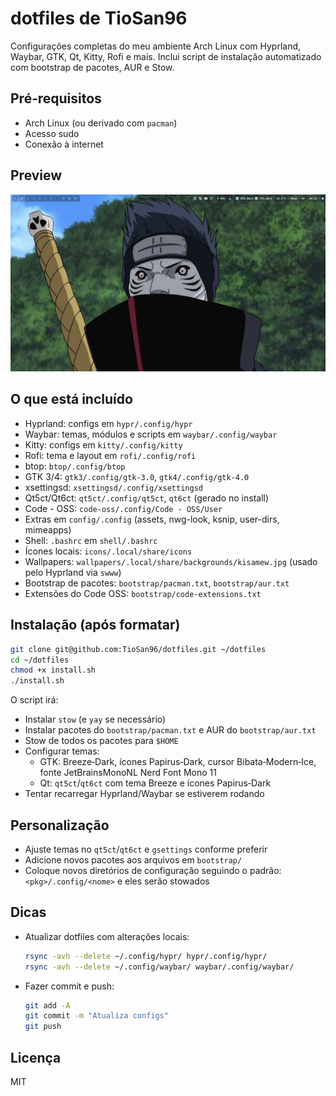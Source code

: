 # dotfiles de TioSan96

Configurações completas do meu ambiente Arch Linux com Hyprland, Waybar, GTK, Qt, Kitty, Rofi e mais. Inclui script de instalação automatizado com bootstrap de pacotes, AUR e Stow.

## Pré‑requisitos
- Arch Linux (ou derivado com `pacman`)
- Acesso sudo
- Conexão à internet

## Preview
![Desktop atual](assets/screenshots/desktop.png)

## O que está incluído
- Hyprland: configs em `hypr/.config/hypr`
- Waybar: temas, módulos e scripts em `waybar/.config/waybar`
- Kitty: configs em `kitty/.config/kitty`
- Rofi: tema e layout em `rofi/.config/rofi`
- btop: `btop/.config/btop`
- GTK 3/4: `gtk3/.config/gtk-3.0`, `gtk4/.config/gtk-4.0`
- xsettingsd: `xsettingsd/.config/xsettingsd`
- Qt5ct/Qt6ct: `qt5ct/.config/qt5ct`, `qt6ct` (gerado no install)
- Code - OSS: `code-oss/.config/Code - OSS/User`
- Extras em `config/.config` (assets, nwg-look, ksnip, user-dirs, mimeapps)
- Shell: `.bashrc` em `shell/.bashrc`
- Ícones locais: `icons/.local/share/icons`
- Wallpapers: `wallpapers/.local/share/backgrounds/kisamew.jpg` (usado pelo Hyprland via `swww`)
- Bootstrap de pacotes: `bootstrap/pacman.txt`, `bootstrap/aur.txt`
- Extensões do Code OSS: `bootstrap/code-extensions.txt`

## Instalação (após formatar)
```bash
git clone git@github.com:TioSan96/dotfiles.git ~/dotfiles
cd ~/dotfiles
chmod +x install.sh
./install.sh
```

O script irá:
- Instalar `stow` (e `yay` se necessário)
- Instalar pacotes do `bootstrap/pacman.txt` e AUR do `bootstrap/aur.txt`
- Stow de todos os pacotes para `$HOME`
- Configurar temas:
  - GTK: Breeze‑Dark, ícones Papirus‑Dark, cursor Bibata‑Modern‑Ice, fonte JetBrainsMonoNL Nerd Font Mono 11
  - Qt: `qt5ct`/`qt6ct` com tema Breeze e ícones Papirus‑Dark
- Tentar recarregar Hyprland/Waybar se estiverem rodando

## Personalização
- Ajuste temas no `qt5ct`/`qt6ct` e `gsettings` conforme preferir
- Adicione novos pacotes aos arquivos em `bootstrap/`
- Coloque novos diretórios de configuração seguindo o padrão: `<pkg>/.config/<nome>` e eles serão stowados

## Dicas
- Atualizar dotfiles com alterações locais:
  ```bash
  rsync -avh --delete ~/.config/hypr/ hypr/.config/hypr/
  rsync -avh --delete ~/.config/waybar/ waybar/.config/waybar/
  ```
- Fazer commit e push:
  ```bash
  git add -A
  git commit -m "Atualiza configs"
  git push
  ```

## Licença
MIT
